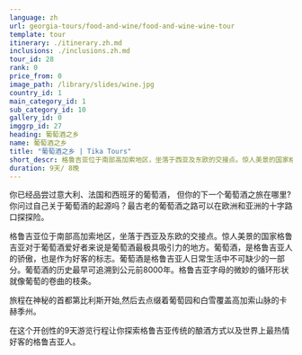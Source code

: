 ```yaml
---
language: zh
url: georgia-tours/food-and-wine/food-and-wine-wine-tour
template: tour
itinerary: ./itinerary.zh.md
inclusions: ./inclusions.zh.md
tour_id: 28
rank: 0
price_from: 0
image_path: /library/slides/wine.jpg
country_id: 1
main_category_id: 1
sub_category_id: 10
gallery_id: 0
imggrp_id: 27
heading: 葡萄酒之乡
name: 葡萄酒之乡
title: "葡萄酒之乡 | Tika Tours"
short_descr: 格鲁吉亚位于南部高加索地区，坐落于西亚及东欧的交接点。惊人美景的国家格鲁吉亚对于葡萄酒爱好者来说是葡萄酒最极具吸引力的地方。
duration: 9天/ 8晚
---
```

你已经品尝过意大利、法国和西班牙的葡萄酒， 但你的下一个葡萄酒之旅在哪里?你问过自己关于葡萄酒的起源吗？最古老的葡萄酒之路可以在欧洲和亚洲的十字路口探探险。

格鲁吉亚位于南部高加索地区，坐落于西亚及东欧的交接点。惊人美景的国家格鲁吉亚对于葡萄酒爱好者来说是葡萄酒最极具吸引力的地方。葡萄酒，是格鲁吉亚人的骄傲，也是作为好客的标志。葡萄酒是格鲁吉亚人日常生活中不可缺少的一部分。葡萄酒的历史最早可追溯到公元前8000年。格鲁吉亚字母的微妙的循环形状就像葡萄的卷曲的枝条。

旅程在神秘的首都第比利斯开始,然后去点缀着葡萄园和白雪覆盖高加索山脉的卡赫季州。

在这个开创性的9天游览行程让你探索格鲁吉亚传统的酿酒方式以及世界上最热情好客的格鲁吉亚人。


